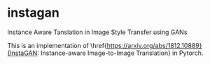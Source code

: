 # instagan
Instance Aware Tanslation in Image Style Transfer using GANs


This is an implementation of \href{https://arxiv.org/abs/1812.10889}{InstaGAN: Instance-aware Image-to-Image Translation} in Pytorch. 
